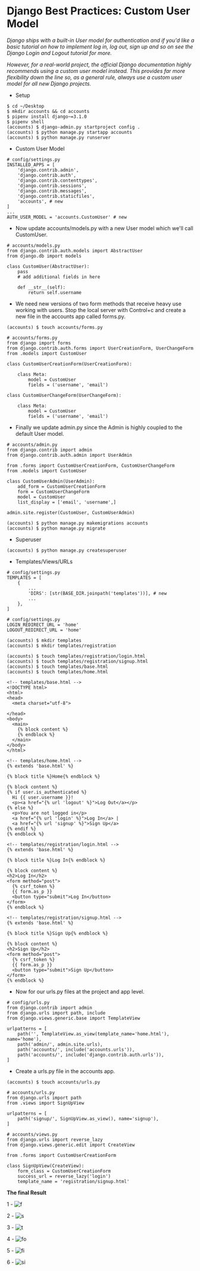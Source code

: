 # Django Best Practices: Custom User Model

_Django ships with a built-in User model for authentication and if you'd like a basic tutorial on how to implement log in, log out, sign up and so on see the Django Login and Logout tutorial for more._

_However, for a real-world project, the official Django documentation highly recommends using a custom user model instead. This provides far more flexibility down the line so, as a general rule, always use a custom user model for all new Django projects._

- Setup

```
$ cd ~/Desktop
$ mkdir accounts && cd accounts
$ pipenv install django~=3.1.0
$ pipenv shell
(accounts) $ django-admin.py startproject config .
(accounts) $ python manage.py startapp accounts
(accounts) $ python manage.py runserver
```

- Custom User Model

```
# config/settings.py
INSTALLED_APPS = [
    'django.contrib.admin',
    'django.contrib.auth',
    'django.contrib.contenttypes',
    'django.contrib.sessions',
    'django.contrib.messages',
    'django.contrib.staticfiles',
    'accounts', # new
]
...
AUTH_USER_MODEL = 'accounts.CustomUser' # new
```

- Now update accounts/models.py with a new User model which we'll call CustomUser.

```
# accounts/models.py
from django.contrib.auth.models import AbstractUser
from django.db import models

class CustomUser(AbstractUser):
    pass
    # add additional fields in here

    def __str__(self):
        return self.username
```

- We need new versions of two form methods that receive heavy use working with users. Stop the local server with Control+c and create a new file in the accounts app called forms.py.

```
(accounts) $ touch accounts/forms.py
```

```
# accounts/forms.py
from django import forms
from django.contrib.auth.forms import UserCreationForm, UserChangeForm
from .models import CustomUser

class CustomUserCreationForm(UserCreationForm):

    class Meta:
        model = CustomUser
        fields = ('username', 'email')

class CustomUserChangeForm(UserChangeForm):

    class Meta:
        model = CustomUser
        fields = ('username', 'email')
```

- Finally we update admin.py since the Admin is highly coupled to the default User model.

```
# accounts/admin.py
from django.contrib import admin
from django.contrib.auth.admin import UserAdmin

from .forms import CustomUserCreationForm, CustomUserChangeForm
from .models import CustomUser

class CustomUserAdmin(UserAdmin):
    add_form = CustomUserCreationForm
    form = CustomUserChangeForm
    model = CustomUser
    list_display = ['email', 'username',]

admin.site.register(CustomUser, CustomUserAdmin)
```

```
(accounts) $ python manage.py makemigrations accounts
(accounts) $ python manage.py migrate
```

- Superuser

```
(accounts) $ python manage.py createsuperuser
```

- Templates/Views/URLs

```
# config/settings.py
TEMPLATES = [
    {
        ...
        'DIRS': [str(BASE_DIR.joinpath('templates'))], # new
        ...
    },
]
```

```
# config/settings.py
LOGIN_REDIRECT_URL = 'home'
LOGOUT_REDIRECT_URL = 'home'
```

```
(accounts) $ mkdir templates
(accounts) $ mkdir templates/registration
```

```
(accounts) $ touch templates/registration/login.html
(accounts) $ touch templates/registration/signup.html
(accounts) $ touch templates/base.html
(accounts) $ touch templates/home.html
```

```
<!-- templates/base.html -->
<!DOCTYPE html>
<html>
<head>
  <meta charset="utf-8">
  
</head>
<body>
  <main>
    {% block content %}
    {% endblock %}
  </main>
</body>
</html>
```

```
<!-- templates/home.html -->
{% extends 'base.html' %}

{% block title %}Home{% endblock %}

{% block content %}
{% if user.is_authenticated %}
  Hi {{ user.username }}!
  <p><a href="{% url 'logout' %}">Log Out</a></p>
{% else %}
  <p>You are not logged in</p>
  <a href="{% url 'login' %}">Log In</a> |
  <a href="{% url 'signup' %}">Sign Up</a>
{% endif %}
{% endblock %}
```

```
<!-- templates/registration/login.html -->
{% extends 'base.html' %}

{% block title %}Log In{% endblock %}

{% block content %}
<h2>Log In</h2>
<form method="post">
  {% csrf_token %}
  {{ form.as_p }}
  <button type="submit">Log In</button>
</form>
{% endblock %}
```

```
<!-- templates/registration/signup.html -->
{% extends 'base.html' %}

{% block title %}Sign Up{% endblock %}

{% block content %}
<h2>Sign Up</h2>
<form method="post">
  {% csrf_token %}
  {{ form.as_p }}
  <button type="submit">Sign Up</button>
</form>
{% endblock %}
```

- Now for our urls.py files at the project and app level.

```
# config/urls.py
from django.contrib import admin
from django.urls import path, include
from django.views.generic.base import TemplateView

urlpatterns = [
    path('', TemplateView.as_view(template_name='home.html'), name='home'),
    path('admin/', admin.site.urls),
    path('accounts/', include('accounts.urls')),
    path('accounts/', include('django.contrib.auth.urls')),
]
```

- Create a urls.py file in the accounts app.

```
(accounts) $ touch accounts/urls.py
```

```
# accounts/urls.py
from django.urls import path
from .views import SignUpView

urlpatterns = [
    path('signup/', SignUpView.as_view(), name='signup'),
]
```

```
# accounts/views.py
from django.urls import reverse_lazy
from django.views.generic.edit import CreateView

from .forms import CustomUserCreationForm

class SignUpView(CreateView):
    form_class = CustomUserCreationForm
    success_url = reverse_lazy('login')
    template_name = 'registration/signup.html'
```

**The final Result**

1 - ![f](https://learndjango.com/static/images/tutorials/custom_user_model/home_loggedout.png)

2 - ![s](https://learndjango.com/static/images/tutorials/custom_user_model/login.png)

3 - ![t](https://learndjango.com/static/images/tutorials/custom_user_model/homesuperuser.png) 

4 - ![fo](https://learndjango.com/static/images/tutorials/custom_user_model/signup.png)

5 - ![fi](https://learndjango.com/static/images/tutorials/custom_user_model/home_newuser.png)

6 - ![si](https://learndjango.com/static/images/tutorials/custom_user_model/admin.png)

